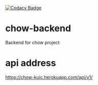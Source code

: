 [![Codacy Badge](https://app.codacy.com/project/badge/Grade/5f94a1aaffb4436290ed06ad42d168d0)](https://www.codacy.com/gh/BuildForSDGCohort2/chow-backend?utm_source=github.com&amp;utm_medium=referral&amp;utm_content=BuildForSDGCohort2/chow-backend&amp;utm_campaign=Badge_Grade)
# chow-backend
Backend for chow project
# api address
https://chow-kuic.herokuapp.com/api/v1/
